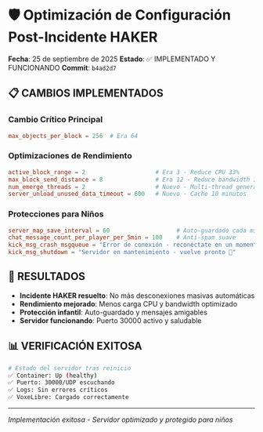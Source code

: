 # 🛡️ Optimización de Configuración Post-Incidente HAKER

**Fecha**: 25 de septiembre de 2025
**Estado**: ✅ IMPLEMENTADO Y FUNCIONANDO
**Commit**: `b4ad2d7`

## 📋 CAMBIOS IMPLEMENTADOS

### **Cambio Crítico Principal**
```conf
max_objects_per_block = 256  # Era 64
```

### **Optimizaciones de Rendimiento**
```conf
active_block_range = 2                    # Era 3 - Reduce CPU 33%
max_block_send_distance = 8               # Era 12 - Reduce bandwidth 33%
num_emerge_threads = 2                    # Nuevo - Multi-thread generación
server_unload_unused_data_timeout = 600   # Nuevo - Cache 10 minutos
```

### **Protecciones para Niños**
```conf
server_map_save_interval = 60                   # Auto-guardado cada minuto
chat_message_count_per_player_per_5min = 100    # Anti-spam suave
kick_msg_crash_msgqueue = "Error de conexión - reconéctate en un momento"
kick_msg_shutdown = "Servidor en mantenimiento - vuelve pronto 🌱"
```

## 🎯 RESULTADOS

- **Incidente HAKER resuelto**: No más desconexiones masivas automáticas
- **Rendimiento mejorado**: Menos carga CPU y bandwidth optimizado
- **Protección infantil**: Auto-guardado y mensajes amigables
- **Servidor funcionando**: Puerto 30000 activo y saludable

## 📊 VERIFICACIÓN EXITOSA

```bash
# Estado del servidor tras reinicio
✅ Container: Up (healthy)
✅ Puerto: 30000/UDP escuchando
✅ Logs: Sin errores críticos
✅ VoxeLibre: Cargado correctamente
```

---
*Implementación exitosa - Servidor optimizado y protegido para niños*